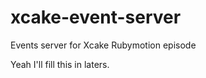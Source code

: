 xcake-event-server
==================

Events server for Xcake Rubymotion episode

Yeah I'll fill this in laters.
